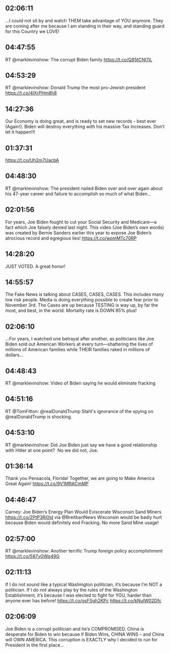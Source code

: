 ## 02:06:11
...I could not sit by and watch THEM take advantage of YOU anymore. They are coming after me because I am standing in their way, and standing guard for this Country we LOVE!
## 04:47:55
RT @marklevinshow: The corrupt Biden family
https://t.co/Q85tCNl7jL
## 04:53:29
RT @marklevinshow: Donald Trump the most pro-Jewish president
https://t.co/4lXrPHm8h8
## 14:27:36
Our Economy is doing great, and is ready to set new records - best ever (Again!). Biden will destroy everything with his massive Tax Increases. Don’t let it happen!!!
## 01:37:31
https://t.co/Uh2m7UacbA
## 04:48:30
RT @marklevinshow: The president nailed Biden over and over again about his 47-year career and failure to accomplish so much of what Biden…
## 02:01:56
For years, Joe Biden fought to cut your Social Security and Medicare—a fact which Joe falsely denied last night. This video (Joe Biden’s own words) was created by Bernie Sanders earlier this year to expose Joe Biden’s atrocious record and egregious lies! https://t.co/womMTc70RP
## 14:28:20
JUST VOTED. A great honor!
## 14:55:57
The Fake News is talking about CASES, CASES, CASES. This includes many low risk people. Media is doing everything possible to create fear prior to November 3rd. The Cases are up because TESTING is way up, by far the most, and best, in the world. Mortality rate is DOWN 85% plus!
## 02:06:10
...For years, I watched one betrayal after another, as politicians like Joe Biden sold out American Workers at every turn—shattering the lives of millions of American families while THEIR families raked in millions of dollars...
## 04:48:43
RT @marklevinshow: Video of Biden saying he would eliminate fracking
## 04:51:16
RT @TomFitton: @realDonaldTrump Stahl's ignorance of the spying on @realDonaldTrump is shocking.
## 04:53:10
RT @marklevinshow: Did Joe Biden just say we have a good relationship with Hitler at one point?  No we did not, Joe.
## 01:36:14
Thank you Pensacola, Florida! Together, we are going to Make America Great Again! https://t.co/9V1MRACmMP
## 04:46:47
Carney: Joe Biden‘s Energy Plan Would Eviscerate Wisconsin Sand Miners https://t.co/2PtP3Rj0Id via @BreitbartNews Wisconsin would be badly hurt because Biden would definitely end Fracking. No more Sand Mine usage!
## 02:57:00
RT @marklevinshow: Another terrific Trump foreign policy accomplishment
https://t.co/587vGWq49G
## 02:11:13
If I do not sound like a typical Washington politician, it’s because I’m NOT a politician. If I do not always play by the rules of the Washington Establishment, it’s because I was elected to fight for YOU, harder than anyone ever has before! https://t.co/gsFSgh2KPc https://t.co/kNuIW02Dfc
## 02:06:09
Joe Biden is a corrupt politician and he’s COMPROMISED. China is desperate for Biden to win because if Biden Wins, CHINA WINS – and China will OWN AMERICA. This corruption is EXACTLY why I decided to run for President in the first place...
